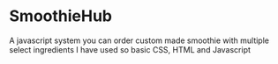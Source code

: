 # SmoothieHub
A javascript system you can order custom made smoothie with multiple select ingredients
I have used so basic CSS, HTML and Javascript
